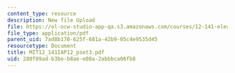 ```yaml
---
content_type: resource
description: New file Upload
file: https://ol-ocw-studio-app-qa.s3.amazonaws.com/courses/12-141-electron-microprobe-analysis-january-iap-2012/280f89adb3beb8aee08a2abbbca06fb8_MIT12_141IAP12_pset3.pdf
file_type: application/pdf
parent_uid: 7ad8b170-625f-681a-42b9-05c4e9535d45
resourcetype: Document
title: MIT12_141IAP12_pset3.pdf
uid: 280f89ad-b3be-b8ae-e08a-2abbbca06fb8
---
```

